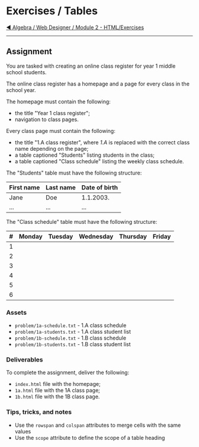 # Exercises / Tables

[:arrow_backward: Algebra / Web Designer / Module 2 - HTML/Exercises](../README.md)

---

## Assignment

You are tasked with creating an online class register for year 1 middle school students.

The online class register has a homepage and a page for every class in the school year.

The homepage must contain the following:

- the title "Year 1 class register";
- navigation to class pages.

Every class page must contain the following:

- the title "1.A class register", where *1.A* is replaced with the correct class name depending on the page;
- a table captioned "Students" listing students in the class;
- a table captioned "Class schedule" listing the weekly class schedule.

The "Students" table must have the following structure:

| First name | Last name | Date of birth |
| ---------- | --------- | ------------- |
| Jane       | Doe       | 1.1.2003.     |
| ...        | ...       | ...           |

The "Class schedule" table must have the following structure:

| # | Monday | Tuesday | Wednesday | Thursday | Friday |
| - | ------ | ------- | --------- | -------- | ------ |
| 1 |        |         |           |          |        |
| 2 |        |         |           |          |        |
| 3 |        |         |           |          |        |
| 4 |        |         |           |          |        |
| 5 |        |         |           |          |        |
| 6 |        |         |           |          |        |

### Assets

- `problem/1a-schedule.txt` - 1.A class schedule
- `problem/1a-students.txt` - 1.A class student list
- `problem/1b-schedule.txt` - 1.B class schedule
- `problem/1b-students.txt` - 1.B class student list

### Deliverables

To complete the assignment, deliver the following:

- `index.html` file with the homepage;
- `1a.html` file with the 1A class page;
- `1b.html` file with the 1B class page.

### Tips, tricks, and notes

- Use the `rowspan` and `colspan` attributes to merge cells with the same values
- Use the `scope` attribute to define the scope of a table heading
